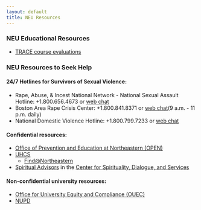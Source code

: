 ```yaml
---
layout: default
title: NEU Resources
---
```


### NEU Educational Resources

- [TRACE course evaluations](https://www.applyweb.com/eval/shibboleth/neu/36892)


### NEU Resources to Seek Help


#### 24/7 Hotlines for Survivors of Sexual Violence:
- Rape, Abuse, & Incest National Network - National Sexual Assault Hotline: +1.800.656.4673 or [web chat](https://hotline.rainn.org/online)
- Boston Area Rape Crisis Center: +1.800.841.8371 or [web chat](https://barcc.org/help/services/hotline)(9 a.m. - 11 p.m. daily)
- National Domestic Violence Hotline: +1.800.799.7233 or [web chat](https://www.thehotline.org/#)

#### Confidential resources:
  - [Office of Prevention and Education at Northeastern (OPEN)](https://studentlife.northeastern.edu/open/)
  - [UHCS](https://www.northeastern.edu/uhcs/)
    - [Find@Northeastern](https://www.northeastern.edu/uhcs/find-at-northeastern/)
  - [Spiritual Advisors](https://www.northeastern.edu/spirituallife/about/spiritual-advisors/)
    in the [Center for Spirituality, Dialogue, and Services](https://www.northeastern.edu/spirituallife/)

#### Non-confidential university resources:

- [Office for University Equity and Compliance (OUEC)](https://www.northeastern.edu/ouec/)
- [NUPD](https://nupd.northeastern.edu/)

